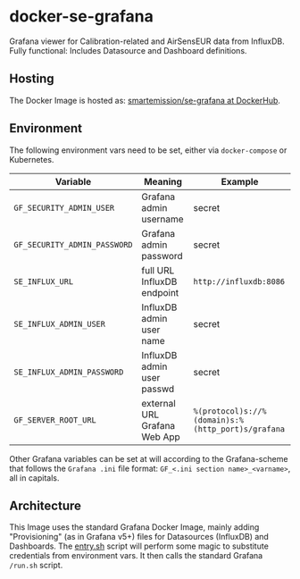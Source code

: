 # docker-se-grafana

Grafana viewer for Calibration-related and AirSensEUR 
data from InfluxDB. Fully functional:
Includes Datasource and Dashboard definitions.

## Hosting

The Docker Image is hosted as: [smartemission/se-grafana at DockerHub](https://hub.docker.com/r/smartemission/se-grafana).

## Environment

The following environment vars need to be set,  either via `docker-compose` or Kubernetes.


Variable|Meaning |Example
---|---|--- 
`GF_SECURITY_ADMIN_USER`|Grafana admin username|secret
`GF_SECURITY_ADMIN_PASSWORD`|Grafana admin password|secret
`SE_INFLUX_URL`|full URL InfluxDB endpoint|`http://influxdb:8086`
`SE_INFLUX_ADMIN_USER`|InfluxDB admin user name|secret
`SE_INFLUX_ADMIN_PASSWORD`|InfluxDB admin user passwd|secret
`GF_SERVER_ROOT_URL`|external URL Grafana Web App|`%(protocol)s://%(domain)s:%(http_port)s/grafana`

Other Grafana variables can be set at will according to the Grafana-scheme that follows
the `Grafana .ini` file format: `GF_<.ini section name>_<varname>`, all in capitals.

## Architecture

This Image uses the standard Grafana Docker Image, mainly 
adding "Provisioning" (as in Grafana v5+) files for Datasources (InfluxDB) and
Dashboards. The [entry.sh](entry.sh) script will perform
some magic to substitute credentials from environment vars.
It then calls the standard Grafana `/run.sh` script.
